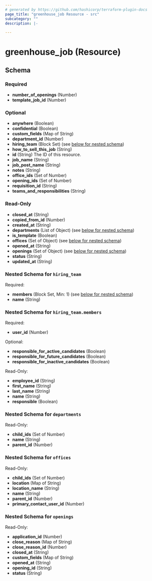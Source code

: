 ```yaml
---
# generated by https://github.com/hashicorp/terraform-plugin-docs
page_title: "greenhouse_job Resource - src"
subcategory: ""
description: |-
  
---
```


# greenhouse_job (Resource)





<!-- schema generated by tfplugindocs -->
## Schema

### Required

- **number_of_openings** (Number)
- **template_job_id** (Number)

### Optional

- **anywhere** (Boolean)
- **confidential** (Boolean)
- **custom_fields** (Map of String)
- **department_id** (Number)
- **hiring_team** (Block Set) (see [below for nested schema](#nestedblock--hiring_team))
- **how_to_sell_this_job** (String)
- **id** (String) The ID of this resource.
- **job_name** (String)
- **job_post_name** (String)
- **notes** (String)
- **office_ids** (Set of Number)
- **opening_ids** (Set of Number)
- **requisition_id** (String)
- **teams_and_responsibilities** (String)

### Read-Only

- **closed_at** (String)
- **copied_from_id** (Number)
- **created_at** (String)
- **departments** (List of Object) (see [below for nested schema](#nestedatt--departments))
- **is_template** (Boolean)
- **offices** (Set of Object) (see [below for nested schema](#nestedatt--offices))
- **opened_at** (String)
- **openings** (Set of Object) (see [below for nested schema](#nestedatt--openings))
- **status** (String)
- **updated_at** (String)

<a id="nestedblock--hiring_team"></a>
### Nested Schema for `hiring_team`

Required:

- **members** (Block Set, Min: 1) (see [below for nested schema](#nestedblock--hiring_team--members))
- **name** (String)

<a id="nestedblock--hiring_team--members"></a>
### Nested Schema for `hiring_team.members`

Required:

- **user_id** (Number)

Optional:

- **responsible_for_active_candidates** (Boolean)
- **responsible_for_future_candidates** (Boolean)
- **responsible_for_inactive_candidates** (Boolean)

Read-Only:

- **employee_id** (String)
- **first_name** (String)
- **last_name** (String)
- **name** (String)
- **responsible** (Boolean)



<a id="nestedatt--departments"></a>
### Nested Schema for `departments`

Read-Only:

- **child_ids** (Set of Number)
- **name** (String)
- **parent_id** (Number)


<a id="nestedatt--offices"></a>
### Nested Schema for `offices`

Read-Only:

- **child_ids** (Set of Number)
- **location** (Map of String)
- **location_name** (String)
- **name** (String)
- **parent_id** (Number)
- **primary_contact_user_id** (Number)


<a id="nestedatt--openings"></a>
### Nested Schema for `openings`

Read-Only:

- **application_id** (Number)
- **close_reason** (Map of String)
- **close_reason_id** (Number)
- **closed_at** (String)
- **custom_fields** (Map of String)
- **opened_at** (String)
- **opening_id** (String)
- **status** (String)


